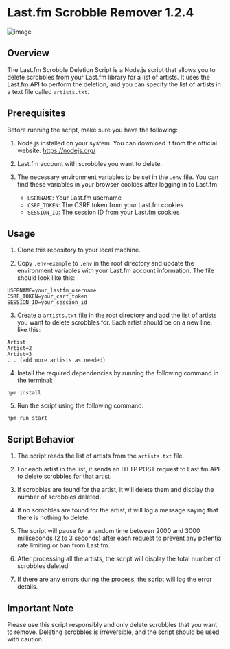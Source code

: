 # Last.fm Scrobble Remover 1.2.4
![image](https://github.com/sjaakbanaan/lastfm-scrobble-remover/assets/2773301/551e412c-8f69-462a-9a4b-fd978a8ba2f4)

## Overview

The Last.fm Scrobble Deletion Script is a Node.js script that allows you to delete scrobbles from your Last.fm library for a list of artists. It uses the Last.fm API to perform the deletion, and you can specify the list of artists in a text file called `artists.txt`.

## Prerequisites

Before running the script, make sure you have the following:

1. Node.js installed on your system. You can download it from the official website: https://nodejs.org/

2. Last.fm account with scrobbles you want to delete.

3. The necessary environment variables to be set in the `.env` file. You can find these variables in your browser cookies after logging in to Last.fm:

   - `USERNAME`: Your Last.fm username
   - `CSRF_TOKEN`: The CSRF token from your Last.fm cookies
   - `SESSION_ID`: The session ID from your Last.fm cookies

## Usage

1. Clone this repository to your local machine.

2. Copy `.env-example` to `.env` in the root directory and update the environment variables with your Last.fm account information. The file should look like this:
```
USERNAME=your_lastfm_username
CSRF_TOKEN=your_csrf_token
SESSION_ID=your_session_id
```
3. Create a `artists.txt` file in the root directory and add the list of artists you want to delete scrobbles for. Each artist should be on a new line, like this:
```
Artist
Artist+2
Artist+3
... (add more artists as needed)
```
4. Install the required dependencies by running the following command in the terminal:
```
npm install
```
5. Run the script using the following command:
```
npm run start
```
## Script Behavior

1. The script reads the list of artists from the `artists.txt` file.

2. For each artist in the list, it sends an HTTP POST request to Last.fm API to delete scrobbles for that artist.

3. If scrobbles are found for the artist, it will delete them and display the number of scrobbles deleted.

4. If no scrobbles are found for the artist, it will log a message saying that there is nothing to delete.

5. The script will pause for a random time between 2000 and 3000 milliseconds (2 to 3 seconds) after each request to prevent any potential rate limiting or ban from Last.fm.

6. After processing all the artists, the script will display the total number of scrobbles deleted.

7. If there are any errors during the process, the script will log the error details.

## Important Note

Please use this script responsibly and only delete scrobbles that you want to remove. Deleting scrobbles is irreversible, and the script should be used with caution.

